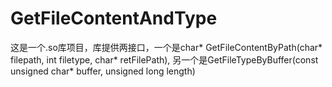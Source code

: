 # GetFileContentAndType
这是一个.so库项目，库提供两接口，一个是char* GetFileContentByPath(char* filepath, int filetype, char* retFilePath), 另一个是GetFileTypeByBuffer(const unsigned char* buffer, unsigned long length)

